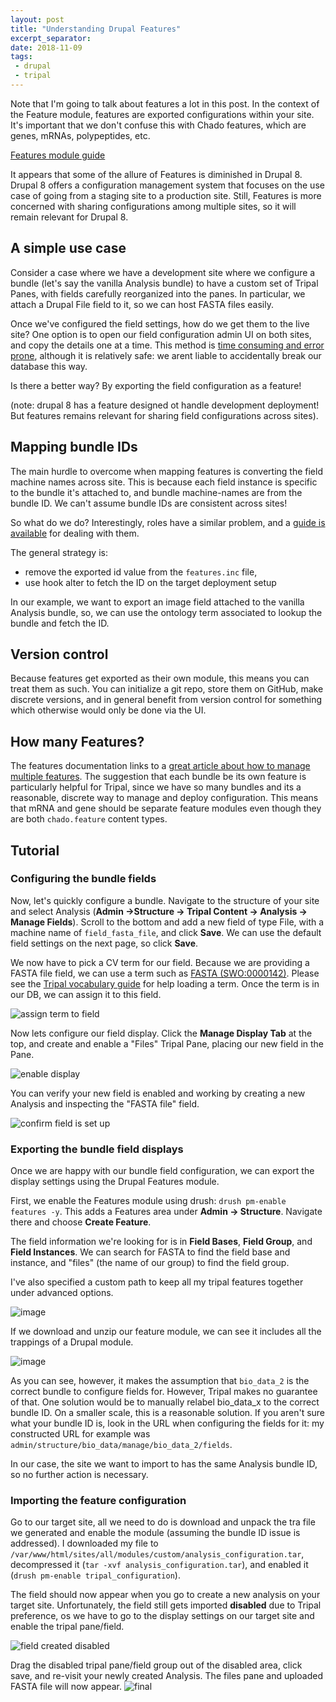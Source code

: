 ```yaml
---
layout: post
title: "Understanding Drupal Features"
excerpt_separator:
date: 2018-11-09
tags:
 - drupal
 - tripal
---
```


Note that I'm going to talk about features a lot in this post.  In the context of the Feature module, features are exported configurations within your site.  It's important that we don't confuse this with Chado features, which are genes, mRNAs, polypeptides, etc.

[Features module guide](https://www.drupal.org/docs/7/modules/features)

It appears that some of the allure of Features is diminished in Drupal 8. Drupal 8 offers a configuration management system that focuses on the use case of going from a staging site to a production site.  Still, Features is more concerned with sharing configurations among multiple sites, so it will remain relevant for Drupal 8.

## A simple use case

Consider a case where we have a development site where we configure a bundle (let's say the vanilla Analysis bundle) to have a custom set of Tripal Panes, with fields carefully reorganized into the panes.  In particular, we attach a Drupal File field to it, so we can host FASTA files easily.

Once we've configured the field settings, how do we get them to the live site?  One option is to open our field configuration admin UI on both sites, and copy the details one at a time.  This method is [time consuming and error prone](https://www.drupal.org/docs/7/modules/features/features-moving-site-configuration-to-code), although it is relatively safe: we arent liable to accidentally break our database this way.

Is there a better way?  By exporting the field configuration as a feature!

(note: drupal 8 has a feature designed ot handle development deployment!  But features remains relevant for sharing field configurations across sites).

## Mapping bundle IDs

The main hurdle to overcome when mapping features is converting the field machine names across site.  This is because each field instance is specific to the bundle it's attached to, and bundle machine-names are from the bundle ID.  We can't assume bundle IDs are consistent across sites!

So what do we do?  Interestingly, roles have a similar problem, and a [guide is available](https://www.drupal.org/docs/7/modules/features/exportables-and-user-role-ids-in-features) for dealing with them.

The general strategy is:

-   remove the exported id value from the `features.inc` file,
-   use hook alter to fetch the ID on the target deployment setup

In our example, we want to export an image field attached to the vanilla Analysis bundle, so, we can use the ontology term associated to lookup the bundle and fetch the ID.

## Version control

Because features get exported as their own module, this means you can treat them as such.  You can initialize a git repo, store them on GitHub, make discrete versions, and in general benefit from version control for something which otherwise would only be done via the UI.

## How many Features?

The features documentation links to a [great article about how to manage multiple features](http://kerasai.com/blog/2014/04/08/organizing-features-configuration-managment).  The suggestion that each bundle be its own feature is particularly helpful for Tripal, since we have so many bundles and its a reasonable, discrete way to manage and deploy configuration.  This means that mRNA and gene should be separate feature modules even though they are both `chado.feature` content types.


## Tutorial

### Configuring the bundle fields

Now, let's quickly configure a bundle.  Navigate to the structure of your site and select Analysis (**Admin ->Structure -> Tripal Content -> Analysis -> Manage Fields**).  Scroll to the bottom and add a new field of type File, with a machine name of `field_fasta_file‎`, and click **Save**. We can use the default field settings on the next page, so click **Save**.

We now have to pick a CV term for our field.  Because we are providing a FASTA file field, we can use a term such as [FASTA (SWO:0000142)](https://www.ebi.ac.uk/ols/ontologies/ero/terms?iri=http%3A%2F%2Fwww.ebi.ac.uk%2Fefo%2Fswo%2FSWO_0000142).  Please see the [Tripal vocabulary  guide](https://tripal.readthedocs.io/en/latest/user_guide/content_types/creating_content.html?highlight=term#manually-adding-a-term) for help loading a term.  Once the term is in our DB, we can assign it to this field.

![assign term to field](/img/features_2018-11-09/assign_term.png)

Now lets configure our field display.  Click the **Manage Display Tab** at the top, and create and enable a "Files" Tripal Pane, placing our new field in the Pane.  

![enable display](/img/features_2018-11-09/config_display.png)

You can verify your new field is enabled and working by creating a new Analysis and inspecting the "FASTA file" field.


![confirm field is set up](/img/features_2018-11-09/fasta_field_input.png)

### Exporting the bundle field displays

Once we are happy with our bundle field configuration, we can export the display settings using the Drupal Features module.

First, we enable the Features module using drush: `drush pm-enable features -y`.  This adds a Features area under **Admin -> Structure**.  Navigate there and choose **Create Feature**.

The field information we're looking for is in **Field Bases**, **Field Group**, and **Field Instances**.  We can search for FASTA to find the field base and instance, and "files" (the name of our group) to find the field group.

I've also specified a custom path to keep all my tripal features together under advanced options.

![image](/img/features_2018-11-09/feature_configuration.png)

If we download and unzip our feature module, we can see it includes all the trappings of a Drupal module.

![image](/img/features_2018-11-09/unzipped_dir.png)

As you can see, however, it makes the assumption that `bio_data_2` is the correct bundle to configure fields for.  However, Tripal makes no guarantee of that.  One solution would be to manually relabel bio_data_x to the correct bundle ID.  On a smaller scale, this is a reasonable solution.  If you aren't sure what your bundle ID is, look in the URL when configuring the fields for it:  my constructed URL for example was `admin/structure/bio_data/manage/bio_data_2/fields`.

In our case, the site we want to import to has the same Analysis bundle ID, so no further action is necessary.

### Importing the feature configuration

Go to our target site, all we need to do is download and unpack the tra file we generated and enable the module (assuming the bundle ID issue is addressed).  I downloaded my file to `/var/www/html/sites/all/modules/custom/analysis_configuration.tar`, decompressed it (`tar -xvf analysis_configuration.tar`), and enabled it (`drush pm-enable tripal_configuration`).

The field should now appear when you go to create a new analysis on your target site.  Unfortunately, the field still gets imported **disabled** due to Tripal preference, os we have to go to the display settings on our target site and enable the tripal pane/field.

![field created disabled](/img/features_2018-11-09/created_disabled.png)

Drag the disabled tripal pane/field group out of the disabled area, click save, and re-visit your newly created Analysis.  The files pane and uploaded FASTA file will now appear.
![final](/img/features_2018-11-09/final_field.png)

